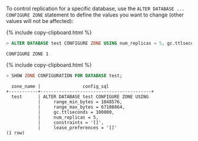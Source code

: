 To control replication for a specific database, use the `ALTER DATABASE ... CONFIGURE ZONE` statement to define the values you want to change (other values will not be affected):

{%  include copy-clipboard.html %}
~~~ sql
> ALTER DATABASE test CONFIGURE ZONE USING num_replicas = 5, gc.ttlseconds = 100000;
~~~

~~~
CONFIGURE ZONE 1
~~~

{%  include copy-clipboard.html %}
~~~ sql
> SHOW ZONE CONFIGURATION FOR DATABASE test;
~~~

~~~
  zone_name |                config_sql
+-----------+------------------------------------------+
  test      | ALTER DATABASE test CONFIGURE ZONE USING
            |     range_min_bytes = 1048576,
            |     range_max_bytes = 67108864,
            |     gc.ttlseconds = 100000,
            |     num_replicas = 5,
            |     constraints = '[]',
            |     lease_preferences = '[]'
(1 row)
~~~
